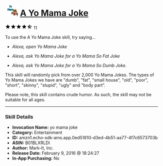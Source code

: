 # &nbsp;<img src="skill_icon" alt="A Yo Mama Joke icon" width="36"> [A Yo Mama Joke](http://alexa.amazon.com/#skills/amzn1.echo-sdk-ams.app.0ed51810-d3ed-4b51-aa77-4f7c6573703b)
![4.1 stars](../../images/ic_star_black_18dp_1x.png)![4.1 stars](../../images/ic_star_black_18dp_1x.png)![4.1 stars](../../images/ic_star_black_18dp_1x.png)![4.1 stars](../../images/ic_star_black_18dp_1x.png)![4.1 stars](../../images/ic_star_half_black_18dp_1x.png) 11

To use the A Yo Mama Joke skill, try saying...

* *Alexa, open Yo Mama Joke*

* *Alexa, ask Yo Mama Joke for a Yo Mama So Fat Joke*

* *Alexa, ask Yo Mama Joke for a Yo Mama So Dumb Joke.*

This skill will randomly pick from over 2,000 Yo Mama Jokes.  The types of Yo Mama Jokes we have are "dumb", "fat", "small house", "old", "poor", "short", "skinny", "stupid", "ugly" and "body part".

Please note, this skill contains crude humor.  As such, the skill may not be suitable for all ages.

***

### Skill Details

* **Invocation Name:** yo mama joke
* **Category:** Entertainment
* **ID:** amzn1.echo-sdk-ams.app.0ed51810-d3ed-4b51-aa77-4f7c6573703b
* **ASIN:** B01BLXRLDI
* **Author:** Mark-It, Inc.
* **Release Date:** February 9, 2016 @ 18:24:27
* **In-App Purchasing:** No
